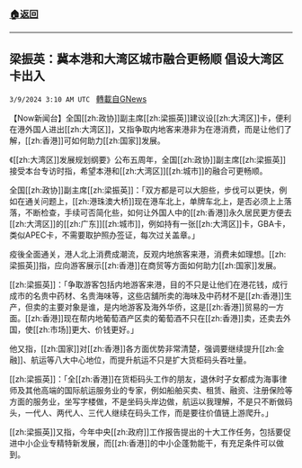 ###  [:house:返回](README.md)
---


## 梁振英：冀本港和大湾区城市融合更畅顺 倡设大湾区卡出入
`3/9/2024 3:10 AM UTC ` [轉載自GNews](https://gnews.org/articles/2379052)

【Now新闻台】全国[[zh:政协]]副主席[[zh:梁振英]]建议设[[zh:大湾区]]卡，便利在港外国人进出[[zh:大湾区]]，又指争取内地客来港非为在港消费，而是让他们了解，[[zh:香港]]可如何助力[[zh:国家]]发展。

《[[zh:大湾区]]发展规划纲要》公布五周年，全国[[zh:政协]]副主席[[zh:梁振英]]接受本台专访时指，希望本港和[[zh:大湾区]][[zh:城市]]的融合可更畅顺。

全国[[zh:政协]]副主席[[zh:梁振英]]：「双方都是可以大胆些，步伐可以更快，例如在通关问题上，[[zh:港珠澳大桥]]现在港车北上，单牌车北上，是否必须上上落落，不断检查，手续可否简化些，如何让外国人中的[[zh:香港]]永久居民更方便去[[zh:大湾区]]的[[zh:广东]][[zh:城市]]，例如持有一张[[zh:大湾区]]卡，GBA卡，类似APEC卡，不需要取护照办签证，每次过关盖章。」

疫後全面通关，港人北上消费成潮流，反观内地旅客来港，消费未如理想。[[zh:梁振英]]指，应向游客展示[[zh:香港]]在商贸等方面如何助力[[zh:国家]]发展。

[[zh:梁振英]]：「争取游客包括内地游客来港，目的不只是让他们在港花钱，成行成市的名贵中药材、名贵海味等，这些店舖所卖的海味及中药材不是[[zh:香港]]生产，但卖的主要对象是谁，是内地游客及海外华侨，这是[[zh:香港]]贸易的一方面。[[zh:香港]]现在帮内地葡萄酒产区卖的葡萄酒不只在[[zh:香港]]卖，还卖去外国，使[[zh:市场]]更大、价钱更好。」

他又指，[[zh:国家]]对[[zh:香港]]各方面优势非常清楚，强调要继续提升[[zh:金融]]、航运等八大中心地位，而提升航运不只是扩大货柜码头吞吐量。

[[zh:梁振英]]：「全[[zh:香港]]在货柜码头工作的朋友，退休时子女都成为海事律师及其他高端的国际航运服务业的专家，例如船舶买卖、租赁、融资、注册保险等方面的服务业，坐写字楼做，不是坐码头岸边做，航运以我理解，不是只不断做码头，一代人、两代人、三代人继续在码头工作，而是要往价值链上游爬升。」

[[zh:梁振英]]又指，今年中央[[zh:政府]]工作报告提出的十大工作任务，包括要促进中小企业专精特新发展，而[[zh:香港]]的中小企蓬勃能干，有充足条件可以做到。
